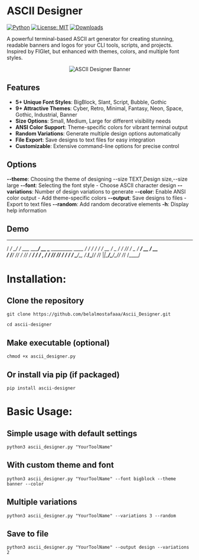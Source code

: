 # ASCII Designer

[![Python](https://img.shields.io/badge/Python-3.7%2B-blue)](https://www.python.org/)
[![License: MIT](https://img.shields.io/badge/License-MIT-yellow.svg)](https://opensource.org/licenses/MIT)
[![Downloads](https://img.shields.io/badge/downloads-100%2B-green)](https://github.com/username/ascii-designer/releases)

A powerful terminal-based ASCII art generator for creating stunning, readable banners and logos for your CLI tools, scripts, and projects. Inspired by FIGlet, but enhanced with themes, colors, and multiple font styles.

<div align="center">
  <img src="https://via.placeholder.com/800x200/0066cc/ffffff?text=ASCII+Designer" alt="ASCII Designer Banner">
</div>

## Features

- **5+ Unique Font Styles**: BigBlock, Slant, Script, Bubble, Gothic
- **9+ Attractive Themes**: Cyber, Retro, Minimal, Fantasy, Neon, Space, Gothic, Industrial, Banner
- **Size Options**: Small, Medium, Large for different visibility needs
- **ANSI Color Support**: Theme-specific colors for vibrant terminal output
- **Random Variations**: Generate multiple design options automatically
- **File Export**: Save designs to text files for easy integration
- **Customizable**: Extensive command-line options for precise control

## Options


**--theme**: Choosing the theme of designing
--size TEXT,Design size,--size large
**--font**: Selecting the font style - Choose ASCII character design
**--variations**: Number of design variations to generate
**--color**: Enable ANSI color output - Add theme-specific colors
**--output**: Save designs to files - Export to text files
**--random**: Add random decorative elements
**-h**: Display help information

## Demo

   ______      __              ____                      
  / ____/_  __/ /_  ___  _____/ __ \___  _________  ____ 
 / /   / / / / __ \/ _ \/ ___/ /_/ / _ \/ ___/ __ \/ __ \
/ /___/ /_/ / /_/ /  __/ /  / _, _/  __/ /__/ /_/ / / / /
\____/\__, /_.___/\___/_/  /_/ |_|\___/\___/\____/_/ /_/ 
     /____/                                              


# Installation:

## Clone the repository
```
git clone https://github.com/belalmostafaaa/Ascii_Designer.git
```
```
cd ascii-designer
```
## Make executable (optional)
```
chmod +x ascii_designer.py
```
## Or install via pip (if packaged)
```
pip install ascii-designer
```

# Basic Usage:

## Simple usage with default settings
```
python3 ascii_designer.py "YourToolName"
```
## With custom theme and font
```
python3 ascii_designer.py "YourToolName" --font bigblock --theme banner --color
```
## Multiple variations
```
python3 ascii_designer.py "YourToolName" --variations 3 --random
```
## Save to file
```
python3 ascii_designer.py "YourToolName" --output design --variations 2
```

